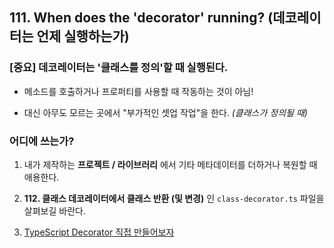 ## 111. When does the 'decorator' running? (데코레이터는 언제 실행하는가)

### __[중요]__ 데코레이터는 '클래스를 정의'할 때 실행된다.
- 메소드를 호출하거나 프로퍼티를 사용할 때 작동하는 것이 아님!

- 대신 아무도 모르는 곳에서 "부가적인 셋업 작업"을 한다. _(클래스가 정의될 때)_

### 어디에 쓰는가?
1. 내가 제작하는 __프로젝트 / 라이브러리__ 에서 기타 메타데이터를 더하거나 복원할 때 애용한다.

2. __112. 클래스 데코레이터에서 클래스 반환 (및 변경)__ 인 `class-decorator.ts` 파일을 살펴보길 바란다.

3. [TypeScript Decorator 직접 만들어보자](https://dparkjm.com/typescript-decorators)